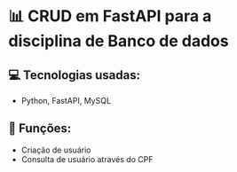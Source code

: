 # 📊 CRUD em FastAPI para a disciplina de Banco de dados

## 💻 Tecnologias usadas:
- Python, FastAPI, MySQL

## 🌄 Funções:
- Criação de usuário
- Consulta de usuário através do CPF